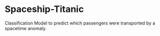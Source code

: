 # Spaceship-Titanic
Classification Model to predict which passengers were transported by a spacetime anomaly.

